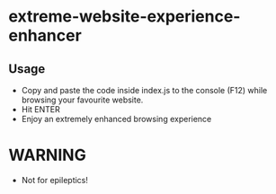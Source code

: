 # extreme-website-experience-enhancer
## Usage
- Copy and paste the code inside index.js to the console (F12) while browsing your favourite website.
- Hit ENTER
- Enjoy an extremely enhanced browsing experience

# WARNING
- Not for epileptics!
